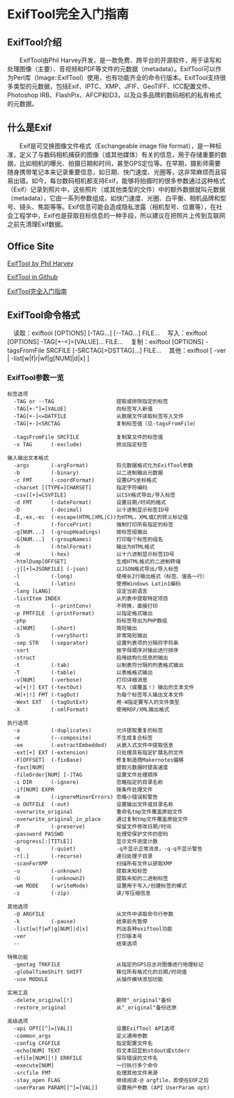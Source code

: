 # ExifTool完全入门指南

## ExifTool介绍

  ExifTool由Phil Harvey开发，是一款免费、跨平台的开源软件，用于读写和处理图像（主要）、音视频和PDF等文件的元数据（metadata）。ExifTool可以作为Perl库（Image::ExifTool）使用，也有功能齐全的命令行版本。ExifTool支持很多类型的元数据，包括Exif、IPTC、XMP、JFIF、GeoTIFF、ICC配置文件、Photoshop IRB、FlashPix、AFCP和ID3，以及众多品牌的数码相机的私有格式的元数据。

## 什么是Exif

  Exif是可交换图像文件格式（Exchangeable image file format），是一种标准，定义了与数码相机捕获的图像（或其他媒体）有关的信息，用于存储重要的数据，比如相机的曝光、拍摄日期和时间，甚至GPS定位等。在早期，摄影师需要随身携带笔记本来记录重要信息，如日期、快门速度、光圈等，这非常麻烦而且容易出错。如今，每台数码相机都支持Exif，能够将拍摄时的很多参数通过这种格式（Exif）记录到照片中，这些照片（或其他类型的文件）中的额外数据就叫元数据（metadata），它由一系列参数组成，如快门速度、光圈、白平衡、相机品牌和型号、镜头、焦距等等。Exif信息可能会造成隐私泄露（相机型号、位置等），在社会工程学中，Exif也是获取目标信息的一种手段，所以建议在把照片上传到互联网之前先清理Exif数据。

## Office Site

[ExifTool by Phil Harvey](https://exiftool.org)

[ExifTool in Github](https://github.com/exiftool/exiftool)

[ExifTool完全入门指南](https://www.rmnof.com/article/exiftool-introduction/)


## ExifTool命令格式

 读取：exiftool [OPTIONS] [-TAG...] [--TAG...] FILE...
 写入：exiftool [OPTIONS] -TAG[+-<]=[VALUE]... FILE...
 复制：exiftool [OPTIONS] -tagsFromFile SRCFILE [-SRCTAG[>DSTTAG]...] FILE...
 其他：exiftool [ -ver | -list[w|f|r|wf|g[NUM]|d|x] ]

### ExifTool参数一览

```
标签选项
  -TAG or --TAG                    提取或排除指定的标签
  -TAG[+-^]=[VALUE]                向标签写入新值
  -TAG[+-]<=DATFILE                从数据文件读取标签写入文件
  -TAG[+-]<SRCTAG                  复制标签值（见-tagsFromFile）

  -tagsFromFile SRCFILE            复制某文件的标签值
  -x TAG      (-exclude)           排出指定标签
  
输入输出文本格式
  -args       (-argFormat)         将元数据格式化为ExifTool参数
  -b          (-binary)            以二进制输出元数据
  -c FMT      (-coordFormat)       设置GPS坐标格式
  -charset [[TYPE=]CHARSET]        指定字符编码
  -csv[[+]=CSVFILE]                以CSV格式导出/导入标签
  -d FMT      (-dateFormat)        设置日期/时间的格式
  -D          (-decimal)           以十进制显示标签ID号
  -E,-ex,-ec  (-escape(HTML|XML|C))为HTML，XML或C的转义标记值
  -f          (-forcePrint)        强制打印所有指定的标签
  -g[NUM...]  (-groupHeadings)     按标签组输出
  -G[NUM...]  (-groupNames)        打印每个标签的组名
  -h          (-htmlFormat)        输出为HTML格式
  -H          (-hex)               以十六进制显示标签ID号
  -htmlDump[OFFSET]                生成HTML格式的二进制转储
  -j[[+]=JSONFILE] (-json)         以JSON格式导出/导入标签
  -l          (-long)              使用长2行输出格式（标签、值各一行）
  -L          (-latin)             使用Windows Latin1编码
  -lang [LANG]                     设定当前语言
  -listItem INDEX                  从列表中提取特定项目
  -n          (--printConv)        不转换，直接打印
  -p FMTFILE  (-printFormat)       以指定格式输出
  -php                             将标签导出为PHP数组
  -s[NUM]     (-short)             简短输出
  -S          (-veryShort)         非常简短输出
  -sep STR    (-separator)         设置列表项的分隔符字符串
  -sort                            按字母顺序对输出进行排序
  -struct                          启用结构化信息的输出
  -t          (-tab)               以制表符分隔的列表格式输出
  -T          (-table)             以表格格式输出
  -v[NUM]     (-verbose)           打印详细消息
  -w[+|!] EXT (-textOut)           写入（或覆盖！）输出的文本文件
  -W[+|!] FMT (-tagOut)            为每个标签写入输出文本文件
  -Wext EXT   (-tagOutExt)         用-W指定要写入的文件类型
  -X          (-xmlFormat)         使用RDF/XML输出格式

执行选项
  -a          (-duplicates)        允许提取重复的标签
  -e          (--composite)        不生成复合标签
  -ee         (-extractEmbedded)   从嵌入式文件中提取信息
  -ext[+] EXT (-extension)         只处理具有指定扩展名的文件
  -F[OFFSET]  (-fixBase)           修复制造商Makernotes偏移
  -fast[NUM]                       提取元数据时提高速度
  -fileOrder[NUM] [-]TAG           设置文件处理顺序
  -i DIR      (-ignore)            忽略指定的目录名称
  -if[NUM] EXPR                    按条件处理文件
  -m          (-ignoreMinorErrors) 忽略小错误和警告
  -o OUTFILE  (-out)               设置输出文件或目录名称
  -overwrite_original              重命名tmp文件覆盖原始文件
  -overwrite_original_in_place     通过复制tmp文件覆盖原始文件
  -P          (-preserve)          保留文件修改日期/时间
  -password PASSWD                 处理受保护文件的密码
  -progress[:[TITLE]]              显示文件进度计数
  -q          (-quiet)             -q不显示正常消息，-q-q不显示警告
  -r[.]       (-recurse)           递归处理子目录
  -scanForXMP                      扫描所有文件以获取XMP
  -u          (-unknown)           提取未知标签
  -U          (-unknown2)          提取未知的二进制标签
  -wm MODE    (-writeMode)         设置用于写入/创建标签的模式
  -z          (-zip)               读/写压缩信息

其他选项
  -@ ARGFILE                       从文件中读取命令行参数
  -k          (-pause)             结束前先暂停
  -list[w|f|wf|g[NUM]|d|x]         列出各种exiftool功能
  -ver                             打印版本号
  --                               结束选项

特殊功能
  -geotag TRKFILE                  从指定的GPS日志对图像进行地理标记
  -globalTimeShift SHIFT           移位所有格式化的日期/时间值
  -use MODULE                      从插件模块添加功能

实用工具
  -delete_original[!]              删除"_original"备份
  -restore_original                从"_original"备份还原

高级选项
  -api OPT[[^]=[VAL]]              设置ExifTool API选项
  -common_args                     定义通用参数
  -config CFGFILE                  指定配置文件名
  -echo[NUM] TEXT                  将文本回显到stdout或stderr
  -efile[NUM][!] ERRFILE           保存错误的文件名
  -execute[NUM]                    一行执行多个命令
  -srcfile FMT                     处理其他文件来源
  -stay_open FLAG                  继续阅读-@ argfile，即使在EOF之后
  -userParam PARAM[[^]=[VAL]]      设置用户参数 (API UserParam opt)
```
